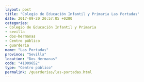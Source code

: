 ```yaml
---
layout: post
title: "Colegio de Educación Infantil y Primaria Las Portadas"
date: 2017-09-20 20:57:05 +0200
categories:
- Colegio de Educación Infantil y Primaria
- sevilla
- dos-hermanas
- Centro público
- guarderia
name: "Las Portadas"
province: "Sevilla"
location: "Dos Hermanas"
code: "41009652"
type: "Centro público"
permalink: /guarderias/las-portadas.html
---
```

